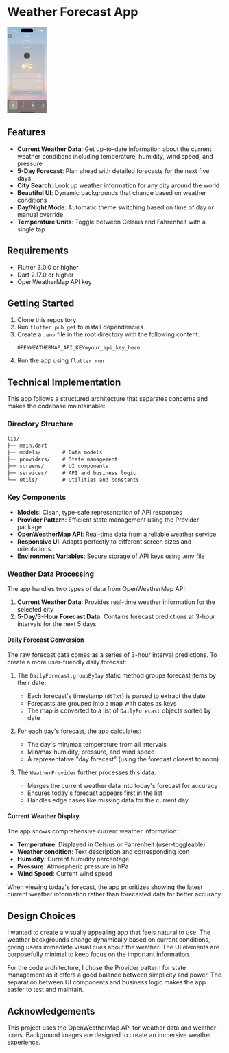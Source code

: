 # Weather Forecast App

<img src="screenshots/app_screenshot.png" alt="Weather App Screenshot" style="max-height: 200px; max-width: 50%;">

## Features

- **Current Weather Data**: Get up-to-date information about the current weather conditions including temperature, humidity, wind speed, and pressure
- **5-Day Forecast**: Plan ahead with detailed forecasts for the next five days
- **City Search**: Look up weather information for any city around the world
- **Beautiful UI**: Dynamic backgrounds that change based on weather conditions
- **Day/Night Mode**: Automatic theme switching based on time of day or manual override
- **Temperature Units**: Toggle between Celsius and Fahrenheit with a single tap

## Requirements

- Flutter 3.0.0 or higher
- Dart 2.17.0 or higher
- OpenWeatherMap API key

## Getting Started

1. Clone this repository
2. Run `flutter pub get` to install dependencies
3. Create a `.env` file in the root directory with the following content:
   ```
   OPENWEATHERMAP_API_KEY=your_api_key_here
   ```
4. Run the app using `flutter run`

## Technical Implementation

This app follows a structured architecture that separates concerns and makes the codebase maintainable:

### Directory Structure

```
lib/
├── main.dart
├── models/       # Data models
├── providers/    # State management
├── screens/      # UI components
├── services/     # API and business logic
└── utils/        # Utilities and constants
```

### Key Components

- **Models**: Clean, type-safe representation of API responses
- **Provider Pattern**: Efficient state management using the Provider package
- **OpenWeatherMap API**: Real-time data from a reliable weather service
- **Responsive UI**: Adapts perfectly to different screen sizes and orientations
- **Environment Variables**: Secure storage of API keys using .env file

### Weather Data Processing

The app handles two types of data from OpenWeatherMap API:
1. **Current Weather Data**: Provides real-time weather information for the selected city
2. **5-Day/3-Hour Forecast Data**: Contains forecast predictions at 3-hour intervals for the next 5 days

#### Daily Forecast Conversion

The raw forecast data comes as a series of 3-hour interval predictions. To create a more user-friendly daily forecast:

1. The `DailyForecast.groupByDay` static method groups forecast items by their date:
   - Each forecast's timestamp (`dtTxt`) is parsed to extract the date
   - Forecasts are grouped into a map with dates as keys
   - The map is converted to a list of `DailyForecast` objects sorted by date

2. For each day's forecast, the app calculates:
   - The day's min/max temperature from all intervals
   - Min/max humidity, pressure, and wind speed
   - A representative "day forecast" (using the forecast closest to noon)

3. The `WeatherProvider` further processes this data:
   - Merges the current weather data into today's forecast for accuracy
   - Ensures today's forecast appears first in the list
   - Handles edge cases like missing data for the current day

#### Current Weather Display

The app shows comprehensive current weather information:
- **Temperature**: Displayed in Celsius or Fahrenheit (user-toggleable)
- **Weather condition**: Text description and corresponding icon
- **Humidity**: Current humidity percentage 
- **Pressure**: Atmospheric pressure in hPa
- **Wind Speed**: Current wind speed

When viewing today's forecast, the app prioritizes showing the latest current weather information rather than forecasted data for better accuracy.

## Design Choices

I wanted to create a visually appealing app that feels natural to use. The weather backgrounds change dynamically based on current conditions, giving users immediate visual cues about the weather. The UI elements are purposefully minimal to keep focus on the important information.

For the code architecture, I chose the Provider pattern for state management as it offers a good balance between simplicity and power. The separation between UI components and business logic makes the app easier to test and maintain.

## Acknowledgements

This project uses the OpenWeatherMap API for weather data and weather icons. Background images are designed to create an immersive weather experience.
